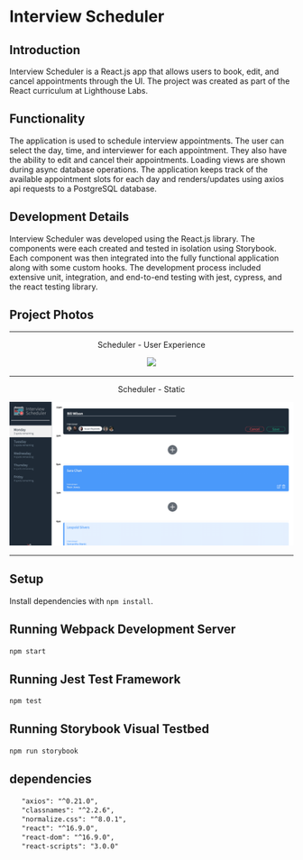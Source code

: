 # Interview Scheduler

## Introduction

Interview Scheduler is a React.js app that allows users to book, edit, and cancel appointments through the UI. The project was created as part of the React curriculum at Lighthouse Labs.

## Functionality

The application is used to schedule interview appointments. The user can select the day, time, and interviewer for each appointment. They also have the ability to edit and cancel their appointments. Loading views are shown during async database operations. The application keeps track of the available appointment slots for each day and renders/updates using axios api requests to a PostgreSQL database.

## Development Details

Interview Scheduler was developed using the React.js library. The components were each created and tested in isolation using Storybook. Each component was then integrated into the fully functional application along with some custom hooks. The development process included extensive unit, integration, and end-to-end testing with jest, cypress, and the react testing library.

## Project Photos

---

<p align='center'>Scheduler - User Experience</p>
<p align="center">
<img src="https://github.com/skendanavian/Scheduler-App/blob/master/docs/project-photos/Scheduler_Gif.gif?raw=true" height="400">
</p>

---

<p align='center'>Scheduler - Static</p>
<p align="center">
<img src="https://github.com/skendanavian/Scheduler-App/blob/master/docs/project-photos/Screen%20Shot%202020-11-04%20at%203.37.29%20PM.png?raw=true" >

</p>

---

## Setup

Install dependencies with `npm install`.

## Running Webpack Development Server

```sh
npm start
```

## Running Jest Test Framework

```sh
npm test
```

## Running Storybook Visual Testbed

```sh
npm run storybook
```

## dependencies

```
   "axios": "^0.21.0",
   "classnames": "^2.2.6",
   "normalize.css": "^8.0.1",
   "react": "^16.9.0",
   "react-dom": "^16.9.0",
   "react-scripts": "3.0.0"
```
